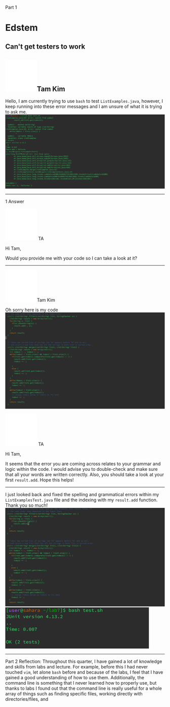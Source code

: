 Part 1
# Edstem

## Can't get testers to work

![Image](download.png)Tam Kim
---

Hello, I am currently trying to use `bash` to test `ListExamples.java`, however, I keep running into these error messages and I am unsure of what it is trying to ask me.
![Image](wrong.PNG)

---
1 Answer

![Image](download.png) TA

Hi Tam,

Would you provide me with your code so I can take a look at it?

---
![Image](download.png)Tam Kim

Oh sorry here is my code
![Image](wrong2.PNG)

![Image](download.png) TA

Hi Tam, 

It seems that the error you are coming across relates to your grammar and logic within the code. I would advise you to double-check and make sure that all your words are written correctly. Also, you should take a look at your first `result.add`. 
Hope this helps!

---

I just looked back and fixed the spelling and grammatical errors within my `ListExamplesTest.java` file and the indexing with my `result.add` function. Thank you so much!
![Image](works2.PNG)
![Image](works1.PNG)

---
Part 2
Reflection:
Throughout this quarter, I have gained a lot of knowledge and skills from labs and lecture. For example, before this I had never touched `vim`, let alone `bash` before and because of the labs, I feel that I have gained a good understanding of how to use them. Additionally, the command line is something that I never learned how to properly use, but thanks to labs I found out that the command line is really useful  for a whole array of things such as finding specific files, working directly with directories/files, and  
